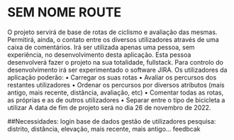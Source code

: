 # SEM NOME ROUTE
O projeto servirá de base de rotas de ciclismo e avaliação das mesmas. Permitirá, ainda, o contato entre os diversos utilizadores através de uma caixa de comentários.
Irá ser utilizada apenas uma pessoa, sem experiência, no desenvolvimento desta aplicação. Esta pessoa desenvolverá fazer o projeto na sua totalidade, fullstack.
Para controlo do desenvolvimento irá ser experimentado o software JIRA.
Os utilizadores da aplicação poderão:
•	Carregar os suas rotas
•	Avaliar os percursos dos restantes utilizadores
•	Ordenar os percursos por diversos atributos (mais antigo, mais recente, distância, avaliação, etc)
•	Comentar todas as rotas, as próprias e as de outros utilizadores
•	Separar entre o tipo de bicicleta a utilizar
A data de fim de projeto será no dia 26 de novembro de 2022.


##Necessidades:
login
base  de dados
gestão de utilizadores
pesquisa: distrito, distância, elevação, mais recente, mais antigo...
feedbcak 
